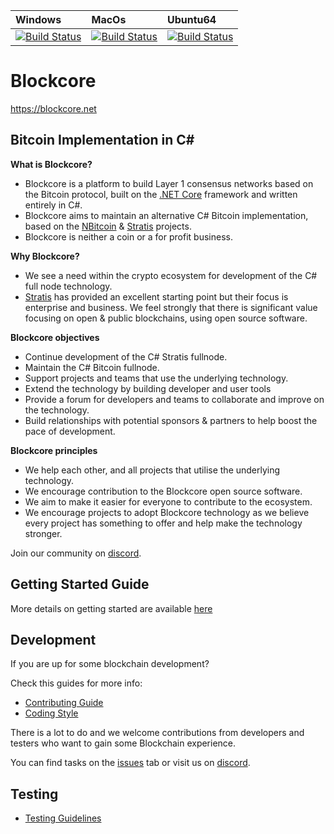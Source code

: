 | Windows | MacOs | Ubuntu64
| :---- | :------ | :---- |
| [![Build Status](https://dev.azure.com/StratisProject/StratisBitcoinFullNode/_apis/build/status/HostedWindowsContainer-CI)](https://dev.azure.com/StratisProject/StratisBitcoinFullNode/_build/latest?definitionId=4) | [![Build Status](https://dev.azure.com/StratisProject/StratisBitcoinFullNode/_apis/build/status/HostedmacOS-CI)](https://dev.azure.com/StratisProject/StratisBitcoinFullNode/_build/latest?definitionId=6) | [![Build Status](https://dev.azure.com/StratisProject/StratisBitcoinFullNode/_apis/build/status/HostedUbuntu1604-CI)](https://dev.azure.com/StratisProject/StratisBitcoinFullNode/_build/latest?definitionId=5)

Blockcore
===============

https://blockcore.net

Bitcoin Implementation in C#
----------------------------

**What is Blockcore?**

- Blockcore is a platform to build Layer 1 consensus networks based on the Bitcoin protocol, built on the [.NET Core](https://dotnet.github.io/) framework and written entirely in C#. 
- Blockcore aims to maintain an alternative C# Bitcoin implementation, based on the [NBitcoin](https://github.com/MetacoSA/NBitcoin) & [Stratis](https://github.com/stratisproject/StratisBitcoinFullNode) projects.
- Blockcore is neither a coin or a for profit business.

**Why Blockcore?**

- We see a need within the crypto ecosystem for development of the C# full node technology.
- [Stratis](https://github.com/stratisproject/StratisBitcoinFullNode) has provided an excellent starting point but their focus is enterprise and business. We feel strongly that there is significant value focusing on open & public blockchains, using open source software.

**Blockcore objectives**

- Continue development of the C# Stratis fullnode.
- Maintain the C# Bitcoin fullnode.
- Support projects and teams that use the underlying technology.
- Extend the technology by building developer and user tools
- Provide a forum for developers and teams to collaborate and improve on the technology.
- Build relationships with potential sponsors & partners to help boost the pace of development.

**Blockcore principles**

- We help each other, and all projects that utilise the underlying technology.
- We encourage contribution to the Blockcore open source software.
- We aim to make it easier for everyone to contribute to the ecosystem.
- We encourage projects to adopt Blockcore technology as we believe every project has something to offer and help make the technology stronger.

Join our community on [discord](https://discord.gg/TXx4Rm3).  

Getting Started Guide
-----------
More details on getting started are available [here](https://github.com/block-core/blockcore/blob/master/Documentation)

Development
-----------
If you are up for some blockchain development?

Check this guides for more info:
* [Contributing Guide](Documentation/contributing.md)
* [Coding Style](Documentation/coding-style.md)

There is a lot to do and we welcome contributions from developers and testers who want to gain some Blockchain experience.

You can find tasks on the [issues](https://github.com/block-core/blockcore/issues) tab or visit us on [discord](https://discord.gg/TXx4Rm3).

Testing
-------
* [Testing Guidelines](Documentation/testing-guidelines.md)

